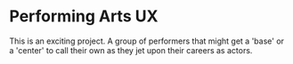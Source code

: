 # Performing Arts UX
This is an exciting project.  A group of performers that might get a 'base' or a 'center' to call their own as they jet upon their careers as actors.